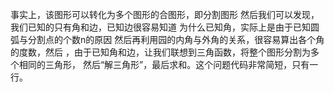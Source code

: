 事实上，该图形可以转化为多个图形的合图形，即分割图形
然后我们可以发现，我们已知的只有角和边，已知边很容易知道
为什么已知角，实际上是由于已知圆弧与分割点的个数n的原因
然后再利用园的内角与外角的关系，很容易算出各个角的度数，然后
，由于已知角和边，让我们联想到三角函数，将整个图形分割为多个相同的三角形，
然后“解三角形”，最后求和。这个问题代码非常简短，只有一行。

